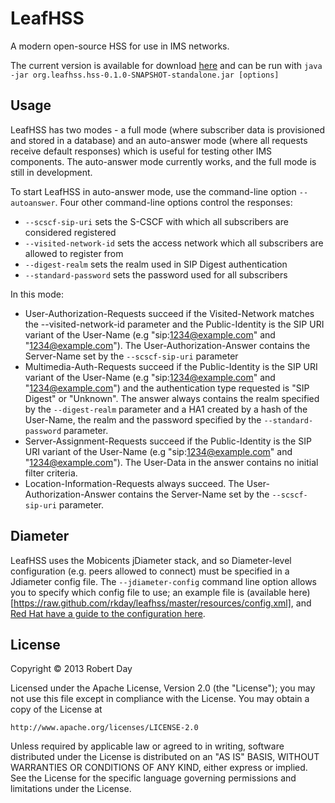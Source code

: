 # LeafHSS

A modern open-source HSS for use in IMS networks.

The current version is available for download [here](https://s3.amazonaws.com/org.leafhss/org.leafhss.hss-0.1.0-SNAPSHOT-standalone.jar) and can be run with `java -jar org.leafhss.hss-0.1.0-SNAPSHOT-standalone.jar [options]`

## Usage

LeafHSS has two modes - a full mode (where subscriber data is provisioned and stored in a database) and an auto-answer mode (where all requests receive default responses) which is useful for testing other IMS components. The auto-answer mode currently works, and the full mode is still in development.

To start LeafHSS in auto-answer mode, use the command-line option `--autoanswer`. Four other command-line options control the responses:

- `--scscf-sip-uri` sets the S-CSCF with which all subscribers are considered registered
- `--visited-network-id` sets the access network which all subscribers are allowed to register from
- `--digest-realm` sets the realm used in SIP Digest authentication
- `--standard-password` sets the password used for all subscribers

In this mode:

- User-Authorization-Requests succeed if the Visited-Network matches the --visited-network-id parameter and the Public-Identity is the SIP URI variant of the User-Name (e.g "sip:1234@example.com" and "1234@example.com"). The User-Authorization-Answer contains the Server-Name set by the `--scscf-sip-uri` parameter
- Multimedia-Auth-Requests succeed if the Public-Identity is the SIP URI variant of the User-Name (e.g "sip:1234@example.com" and "1234@example.com") and the authentication type requested is "SIP Digest" or "Unknown". The answer always contains the realm specified by the `--digest-realm` parameter and a HA1 created by a hash of the User-Name, the realm and the password specified by the `--standard-password` parameter.
- Server-Assignment-Requests succeed if the Public-Identity is the SIP URI variant of the User-Name (e.g "sip:1234@example.com" and "1234@example.com"). The User-Data in the answer contains no initial filter criteria.
- Location-Information-Requests always succeed. The User-Authorization-Answer contains the Server-Name set by the `--scscf-sip-uri` parameter.

## Diameter

LeafHSS uses the Mobicents jDiameter stack, and so Diameter-level configuration (e.g. peers allowed to connect) must be specified in a Jdiameter config file. The `--jdiameter-config` command line option allows you to specify which config file to use; an example file is (available here)[https://raw.github.com/rkday/leafhss/master/resources/config.xml], and [Red Hat have a guide to the configuration here](https://access.redhat.com/site/documentation/en-US/JBoss_Communications_Platform/5.1/html/Diameter_User_Guide/jdiameter-configuration.html).

## License

Copyright © 2013 Robert Day

Licensed under the Apache License, Version 2.0 (the "License");
you may not use this file except in compliance with the License.
You may obtain a copy of the License at

    http://www.apache.org/licenses/LICENSE-2.0

Unless required by applicable law or agreed to in writing, software
distributed under the License is distributed on an "AS IS" BASIS,
WITHOUT WARRANTIES OR CONDITIONS OF ANY KIND, either express or implied.
See the License for the specific language governing permissions and
limitations under the License.
